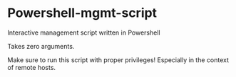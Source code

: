 # Powershell-mgmt-script
Interactive management script written in Powershell

Takes zero arguments.

Make sure to run this script with proper privileges! Especially in the context of remote hosts.
